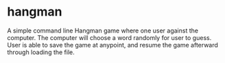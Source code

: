 # hangman

A simple command line Hangman game where one user against the computer. The computer will choose a word randomly for user to guess. User is able to save the game at anypoint, and resume the game afterward through loading the file.
